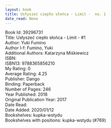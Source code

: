 ```yaml
---
layout: book
title: Usłyszeć ciepło słońca - Limit -  no. 1
date_read: None
---
```


Book Id: 39296731<br />
Title: Usłyszeć ciepło słońca - Limit - #1<br />
Author: Yuki Fumino<br />
Author l-f: Fumino, Yuki<br />
Additional Authors: Katarzyna Miśkiewicz<br />
ISBN: <br />
ISBN13: 9788365856210<br />
My Rating: 0<br />
Average Rating: 4.25<br />
Publisher: Dango<br />
Binding: Paperback<br />
Number of Pages: 246<br />
Year Published: 2018<br />
Original Publication Year: 2017<br />
Date Read: <br />
Date Added: 2020/01/12<br />
Bookshelves: kupka-wstydu<br />
Bookshelves with positions: kupka-wstydu (#769)<br />

